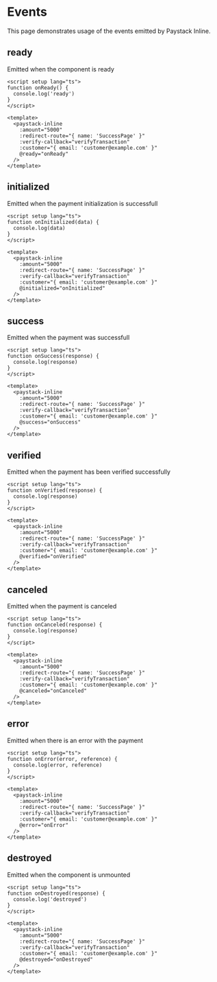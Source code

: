 # Events

This page demonstrates usage of the events emitted by Paystack Inline.

## ready

Emitted when the component is ready

```vue:line-numbers
<script setup lang="ts">
function onReady() {
  console.log('ready')
}
</script>

<template>
  <paystack-inline
    :amount="5000"
    :redirect-route="{ name: 'SuccessPage' }"
    :verify-callback="verifyTransaction"
    :customer="{ email: 'customer@example.com' }"
    @ready="onReady"
  />
</template>
```

## initialized

Emitted when the payment initialization is successfull

```vue:line-numbers
<script setup lang="ts">
function onInitialized(data) {
  console.log(data)
}
</script>

<template>
  <paystack-inline
    :amount="5000"
    :redirect-route="{ name: 'SuccessPage' }"
    :verify-callback="verifyTransaction"
    :customer="{ email: 'customer@example.com' }"
    @initialized="onInitialized"
  />
</template>
```

## success

Emitted when the payment was successfull

```vue:line-numbers
<script setup lang="ts">
function onSuccess(response) {
  console.log(response)
}
</script>

<template>
  <paystack-inline
    :amount="5000"
    :redirect-route="{ name: 'SuccessPage' }"
    :verify-callback="verifyTransaction"
    :customer="{ email: 'customer@example.com' }"
    @success="onSuccess"
  />
</template>
```

## verified

Emitted when the payment has been verified successfully

```vue:line-numbers
<script setup lang="ts">
function onVerified(response) {
  console.log(response)
}
</script>

<template>
  <paystack-inline
    :amount="5000"
    :redirect-route="{ name: 'SuccessPage' }"
    :verify-callback="verifyTransaction"
    :customer="{ email: 'customer@example.com' }"
    @verified="onVerified"
  />
</template>
```

## canceled

Emitted when the payment is canceled

```vue:line-numbers
<script setup lang="ts">
function onCanceled(response) {
  console.log(response)
}
</script>

<template>
  <paystack-inline
    :amount="5000"
    :redirect-route="{ name: 'SuccessPage' }"
    :verify-callback="verifyTransaction"
    :customer="{ email: 'customer@example.com' }"
    @canceled="onCanceled"
  />
</template>
```

## error

Emitted when there is an error with the payment

```vue:line-numbers
<script setup lang="ts">
function onError(error, reference) {
  console.log(error, reference)
}
</script>

<template>
  <paystack-inline
    :amount="5000"
    :redirect-route="{ name: 'SuccessPage' }"
    :verify-callback="verifyTransaction"
    :customer="{ email: 'customer@example.com' }"
    @error="onError"
  />
</template>
```

## destroyed

Emitted when the component is unmounted

```vue:line-numbers
<script setup lang="ts">
function onDestroyed(response) {
  console.log('destroyed')
}
</script>

<template>
  <paystack-inline
    :amount="5000"
    :redirect-route="{ name: 'SuccessPage' }"
    :verify-callback="verifyTransaction"
    :customer="{ email: 'customer@example.com' }"
    @destroyed="onDestroyed"
  />
</template>
```
